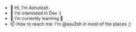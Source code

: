- 👋 Hi, I’m Ashutosh
- 👀 I’m interested in Dev :)
- 🌱 I’m currently learning 🐍
- 📫 How to reach me: I'm @asu2sh in most of the places ;)

